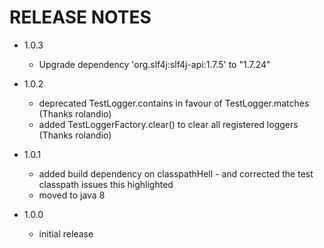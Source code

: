 # RELEASE NOTES

- 1.0.3

  - Upgrade dependency 'org.slf4j:slf4j-api:1.7.5' to "1.7.24"

- 1.0.2

  - deprecated TestLogger.contains in favour of TestLogger.matches (Thanks rolandio)
  - added TestLoggerFactory.clear() to clear all registered loggers (Thanks rolandio)

- 1.0.1

  - added build dependency on classpathHell - and corrected the test classpath issues this highlighted
  - moved to java 8

- 1.0.0

  - initial release

